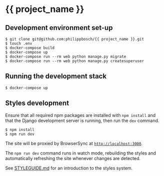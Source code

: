 # {{ project_name }}

## Development environment set-up

```shell
$ git clone git@github.com:philippbosch/{{ project_name }}.git
$ touch .env
$ docker-compose build
$ docker-compose up
$ docker-compose run --rm web python manage.py migrate
$ docker-compose run --rm web python manage.py createsuperuser
```

## Running the development stack

```shell
$ docker-compose up
```

## Styles development

Ensure that all required npm packages are installed with `npm install` and
that the Django development server is running, then run the `dev` command.

```shell
$ npm install
$ npm run dev
```

The site will be proxied by BrowserSync at [`http://localhost:3000`](http://localhost:3000).

The `npm run dev` command runs in watch mode, rebuilding the styles and
automatically refreshing the site whenever changes are detected.

See [STYLEGUIDE.md](STYLEGUIDE.md) for an introduction to the styles system.
